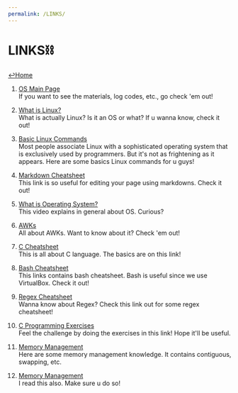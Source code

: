 ```yaml
---
permalink: /LINKS/
---
```


# LINKS⛓

[↩️Home](https://nichoje.github.io/os212/)

1. [OS Main Page](https://os.vlsm.org/)<br>
If you want to see the materials, log codes, etc., go check 'em out!

2. [What is Linux?](https://www.linux.com/what-is-linux/)<br>
What is actually Linux? Is it an OS or what? If u wanna know, check it out!

3. [Basic Linux Commands](https://www.hostinger.com/tutorials/linux-commands)<br>
Most people associate Linux with a sophisticated operating system that is 
exclusively used by programmers. But it's not as frightening as it appears.
Here are some basics Linux commands for u guys!

4. [Markdown Cheatsheet](https://github.com/adam-p/markdown-here/wiki/Markdown-Cheatsheet)<br>
This link is so useful for editing your page using markdowns. Check it out!

5. [What is Operating System?](https://www.youtube.com/watch?v=pVzRTmdd9j0)<br>
This video explains in general about OS. Curious?

6. [AWKs](https://www.gnu.org/software/gawk/manual/gawk.html)<br>
All about AWKs. Want to know about it? Check 'em out!

7. [C Cheatsheet](https://www.codewithharry.com/blogpost/c-cheatsheet)<br>
This is all about C language. The basics are on this link!

8. [Bash Cheatsheet](https://devhints.io/bash)<br>
This links contains bash cheatsheet. Bash is useful since we use VirtualBox. Check it out!

9. [Regex Cheatsheet](https://www.rexegg.com/regex-quickstart.html)<br>
Wanna know about Regex? Check this link out for some regex cheatsheet!

10. [C Programming Exercises](https://www.w3resource.com/c-programming-exercises/)<br>
Feel the challenge by doing the exercises in this link! Hope it'll be useful.

11. [Memory Management](https://www.guru99.com/os-memory-management.html)<br>
Here are some memory management knowledge. It contains contiguous, swapping, etc.

12. [Memory Management](https://www.tutorialspoint.com/operating_system/os_memory_management.htm)<br>
I read this also. Make sure u do so!


